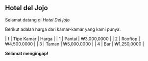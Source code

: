 ## Hotel del Jojo

Selamat datang di *Hotel Del jojo*

Berikut adalah harga dari kamar-kamar yang kami punya:

| f | Tipe Kamar | Harga |
| 1 | Pantai | ₩3,000,0000 |
| 2 | Rooftop | ₩4.500.0000 |
| 3 | Taman | ₩5,000.0000 |
| 4 | Bar | ₩1,250,0000 |

**Selamat mengingap!**
